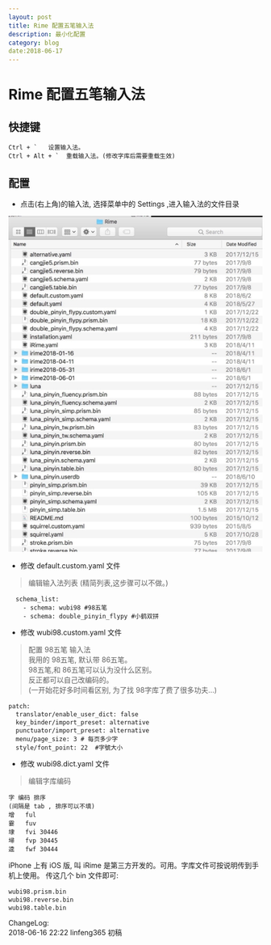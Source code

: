 ```yaml
---
layout: post
title: Rime 配置五笔输入法 
description: 最小化配置
category: blog
date:2018-06-17
---
```



# Rime 配置五笔输入法 


## 快捷键

```
Ctrl + `   设置输入法。
Ctrl + Alt + `  重载输入法。(修改字库后需要重载生效)

```


## 配置

* 点击(右上角)的输入法, 选择菜单中的 Settings ,进入输入法的文件目录

![Rime.jpg](https://github.com/linfeng365/linfeng365.github.io/blob/master/images/Rime.jpg?raw=true)


* 修改
default.custom.yaml 文件

> 编辑输入法列表 (精简列表,这步骤可以不做。)
```
  schema_list:
    - schema: wubi98 #98五笔
    - schema: double_pinyin_flypy #小鹤双拼
```


* 修改
wubi98.custom.yaml 文件

> 配置 98五笔 输入法  
> 我用的 98五笔, 默认带 86五笔。  
> 98五笔,和 86五笔可以认为没什么区别。    
> 反正都可以自己改编码的。   
>(一开始花好多时间看区别, 为了找 98字库了费了很多功夫…)

```
patch:
  translator/enable_user_dict: false
  key_binder/import_preset: alternative
  punctuator/import_preset: alternative
  menu/page_size: 3 # 每页多少字
  style/font_point: 22  #字號大小
```

* 修改
wubi98.dict.yaml 文件

> 编辑字库编码

```
字 编码 排序
(间隔是 tab , 排序可以不填)
增	ful
霎	fuv
埭	fvi	30446
埽	fvp	30445
逵	fwf	30444 
```


iPhone 上有 iOS 版, 叫 iRime 是第三方开发的。可用。字库文件可按说明传到手机上使用。
传这几个 bin 文件即可:
```
wubi98.prism.bin
wubi98.reverse.bin
wubi98.table.bin
```


ChangeLog:  
2018-06-16 22:22 linfeng365 初稿  

